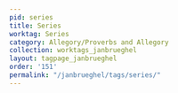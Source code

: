 ```yaml
---
pid: series
title: Series
worktag: Series
category: Allegory/Proverbs and Allegory
collection: worktags_janbrueghel
layout: tagpage_janbrueghel
order: '151'
permalink: "/janbrueghel/tags/series/"
---
```

